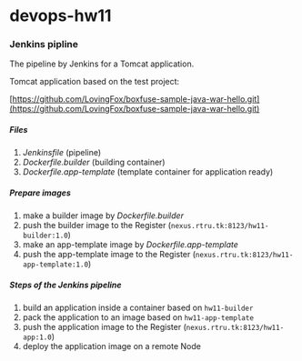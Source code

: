 # devops-hw11

### Jenkins pipline

The pipeline by Jenkins for a Tomcat application.

Tomcat application based on the test project:

[https://github.com/LovingFox/boxfuse-sample-java-war-hello.git](https://github.com/LovingFox/boxfuse-sample-java-war-hello.git)

##### Files

1. *Jenkinsfile* (pipeline)
2. *Dockerfile.builder* (building container)
3. *Dockerfile.app-template* (template container for application ready)

##### Prepare images

1. make a builder image by *Dockerfile.builder*
2. push the builder image to the Register (`nexus.rtru.tk:8123/hw11-builder:1.0`)
3. make an app-template image by *Dockerfile.app-template*
4. push the app-template image to the Register (`nexus.rtru.tk:8123/hw11-app-template:1.0`)

##### Steps of the Jenkins pipeline
1. build an application inside a container based on `hw11-builder`
2. pack the application to an image based on `hw11-app-template`
3. push the application image to the Register (`nexus.rtru.tk:8123/hw11-app:1.0`)
4. deploy the application image on a remote Node
